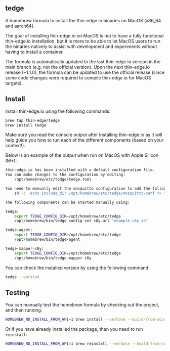 ## tedge

A homebrew formula to install the thin-edge.io binaries on MacOS (x86_64 and aarch64).

The goal of installing thin-edge.io on MacOS is not to have a fully functional thin-edge.io installation, but it is more to be able to let MacOS users to run the binaries natively to assist with development and experiments without having to install a container.

The formula is automatically updated to the last thin-edge.io version in the main branch (e.g. not the official version). Upon the next thin-edge.io release (~1.1.0), the formula can be updated to use the official release (since some code changes were required to compile thin-edge.io for MacOS targets).

## Install

Install thin-edge.io using the following commands:

```sh
brew tap thin-edge/tedge
brew install tedge
```

Make sure you read the console output after installing thin-edge.io as it will help guide you how to run each of the different components (based on your context!).

Below is an example of the output when run on MacOS with Apple Silicon (M*):

```sh
thin-edge.io has been installed with a default configuration file.
You can make changes to the configuration by editing:
    /opt/homebrew/etc/tedge/tedge.toml

You need to manually edit the mosquitto configuration to add the following line:
    sh -c 'echo include_dir /opt/homebrew/etc/tedge/mosquitto-conf >> "/opt/homebrew/etc/mosquitto/mosquitto.conf"'

The following components can be started manually using:

tedge:
    export TEDGE_CONFIG_DIR=/opt/homebrew/etc/tedge
    /opt/homebrew/bin/tedge config set c8y.url "example.c8y.io"

tedge-agent:
    export TEDGE_CONFIG_DIR=/opt/homebrew/etc/tedge
    /opt/homebrew/bin/tedge-agent

tedge-mapper-c8y:
    export TEDGE_CONFIG_DIR=/opt/homebrew/etc/tedge
    /opt/homebrew/bin/tedge-mapper c8y
```

You can check the installed version by using the following command:

```sh
tedge --version
```

## Testing

You can manually test the homebrew formula by checking out the project, and then running:

```sh
HOMEBREW_NO_INSTALL_FROM_API=1 brew install --verbose --build-from-source Formula/tedge.rb
```

Or if you have already installed the package, then you need to run `reinstall`:

```sh
HOMEBREW_NO_INSTALL_FROM_API=1 brew reinstall --verbose --build-from-source Formula/tedge.rb
```
